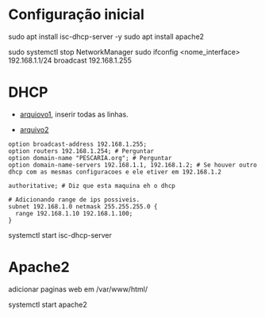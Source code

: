 # Configuração inicial

sudo apt install isc-dhcp-server -y
sudo apt install apache2

sudo systemctl stop NetworkManager
sudo ifconfig \<nome_interface\> 192.168.1.1/24 broadcast 192.168.1.255


# DHCP

- [arquiovo1](etc_default_isc-dhcp-server), inserir todas as linhas.

- [arquivo2](etc_dhcp_dhcpd.conf)

```
option broadcast-address 192.168.1.255;
option routers 192.168.1.254; # Perguntar
option domain-name "PESCARIA.org"; # Perguntar
option domain-name-servers 192.168.1.1, 192.168.1.2; # Se houver outro dhcp com as mesmas configuracoes e ele etiver em 192.168.1.2

authoritative; # Diz que esta maquina eh o dhcp

# Adicionando range de ips possiveis.
subnet 192.168.1.0 netmask 255.255.255.0 {
  range 192.168.1.10 192.168.1.100;
}
```

systemctl start isc-dhcp-server

# Apache2

adicionar paginas web em /var/www/html/ 

systemctl start apache2
